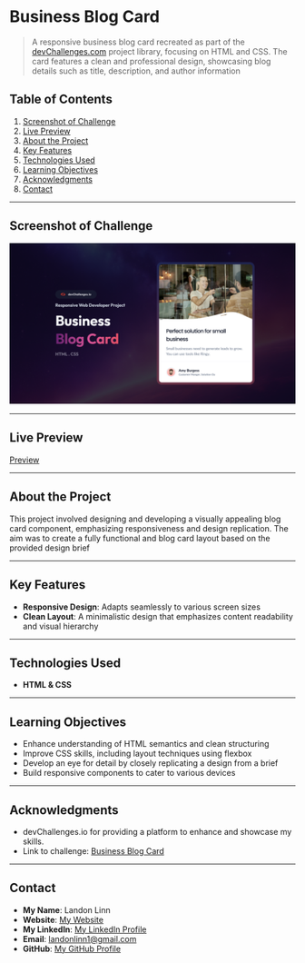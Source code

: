 # Business Blog Card

> A responsive business blog card recreated as part of the [devChallenges.com](devChallenges.com) project library, focusing on HTML and CSS. The card features a clean and professional design, showcasing blog details such as title, description, and author information

## Table of Contents

1. [Screenshot of Challenge](#screenshot-of-challenge)
2. [Live Preview](#live-preview)
3. [About the Project](#about-the-project)
4. [Key Features](#key-features)
5. [Technologies Used](#technologies-used)
6. [Learning Objectives](#learning-objectives)
7. [Acknowledgments](#acknowledgments)
8. [Contact](#contact)

---

## Screenshot of Challenge

![Screenshot of Challenge Thumbnail](/Assets/ChallengeThumbnail.jpg)

---

## Live Preview

[Preview](https://landonlinn.github.io/BusinessBlogCard---devChallenges/)

---

## About the Project

This project involved designing and developing a visually appealing blog card component, emphasizing responsiveness and design replication. The aim was to create a fully functional and blog card layout based on the provided design brief

---

## Key Features

- **Responsive Design**: Adapts seamlessly to various screen sizes
- **Clean Layout**: A minimalistic design that emphasizes content readability and visual hierarchy

---

## Technologies Used

- **HTML & CSS**

---

## Learning Objectives

- Enhance understanding of HTML semantics and clean structuring
- Improve CSS skills, including layout techniques using flexbox
- Develop an eye for detail by closely replicating a design from a brief
- Build responsive components to cater to various devices

---

## Acknowledgments

- devChallenges.io for providing a platform to enhance and showcase my skills.
- Link to challenge: [Business Blog Card](https://devchallenges.io/challenge/business-blog-card)

---

## Contact

- **My Name**: Landon Linn
- **Website**: [My Website](https://www.landonlinn.com/)
- **My LinkedIn**: [My LinkedIn Profile](https://www.linkedin.com/in/landon-linn/)
- **Email**: landonlinn1@gmail.com
- **GitHub**: [My GitHub Profile](https://github.com/LandonLinn)
